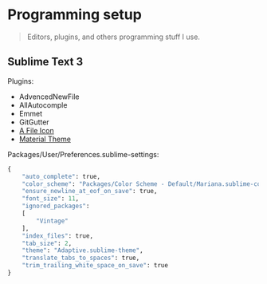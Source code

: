 # Programming setup
>Editors, plugins, and others programming stuff I use.

## Sublime Text 3
Plugins:
- AdvencedNewFile
- AllAutocomple
- Emmet
- GitGutter
- [A File Icon](https://github.com/ihodev/a-file-icon)
- [Material Theme](https://github.com/equinusocio/material-theme)

Packages/User/Preferences.sublime-settings:
```python
{
	"auto_complete": true,
	"color_scheme": "Packages/Color Scheme - Default/Mariana.sublime-color-scheme",
	"ensure_newline_at_eof_on_save": true,
	"font_size": 11,
	"ignored_packages":
	[
		"Vintage"
	],
	"index_files": true,
	"tab_size": 2,
	"theme": "Adaptive.sublime-theme",
	"translate_tabs_to_spaces": true,
	"trim_trailing_white_space_on_save": true
}

```

